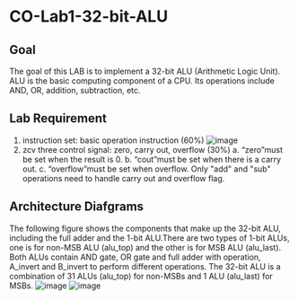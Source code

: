 # CO-Lab1-32-bit-ALU
## Goal
The goal of this LAB is to implement a 32-bit ALU (Arithmetic Logic Unit). ALU is the basic 
computing component of a CPU. Its operations include AND, OR, addition, subtraction, etc. 

## Lab Requirement
1. instruction set: basic operation instruction (60%)
![image](https://github.com/YHK00103/CO-Lab1-32-bit-ALU/assets/117156581/a38800fb-b6fc-4874-b666-3c7f85bb87c5)
2. zcv three control signal: zero, carry out, overflow (30%)
  a. “zero”must be set when the result is 0.
  b. “cout”must be set when there is a carry out.
  c. “overflow”must be set when overflow.
  Only "add" and "sub" operations need to handle carry out and overflow flag.

## Architecture Diafgrams
The following figure shows the components that make up the 32-bit ALU, including the full adder and the 1-bit ALU.There are two types of 1-bit ALUs, one is for non-MSB ALU (alu_top) and the other is for MSB ALU (alu_last).
Both ALUs contain AND gate, OR gate and full adder with operation, A_invert and B_invert to perform different operations.
The 32-bit ALU is a combination of 31 ALUs (alu_top) for non-MSBs and 1 ALU (alu_last) for MSBs.
![image](https://github.com/YHK00103/CO-Lab1-32-bit-ALU/assets/117156581/f67cd783-ee26-42a1-8bc4-a54fdae81a96)
![image](https://github.com/YHK00103/CO-Lab1-32-bit-ALU/assets/117156581/9b58972f-2447-41e1-9a92-5fa39f3fbfb2)

